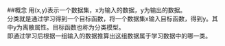<script type="text/javascript"
  src="http://cdn.mathjax.org/mathjax/latest/MathJax.js?config=TeX-AMS-MML_HTMLorMML">
</script>
##概念
用(x,y)表示一个数据集，x为输入的数据，y为输出的数据。  
分类就是通过学习得到一个目标函数，将一个数据集x输入目标函数，得到y。其中y为离散属性。目标函数也称为分类模型。  
即通过学习后根据一组输入的数据推算出这组数据属于学习数据中的哪一类。
